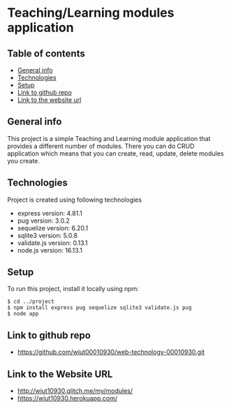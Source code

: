 # Teaching/Learning modules application
## Table of contents
* [General info](#general-info)
* [Technologies](#technologies)
* [Setup](#setup)
* [Link to github repo](#Link-to-github-repo)
* [Link to the website url](#Link-to-the-website-url)

## General info
This project is a simple Teaching and Learning module application that provides a different number of modules. 
There you can do CRUD application which means that you can create, read, update, delete modules you create.

## Technologies
Project is created using following technologies
* express version: 4.81.1
* pug version: 3.0.2
* sequelize version: 6.20.1
* sqlite3 version: 5.0.8
* validate.js version: 0.13.1
* node.js version: 16.13.1

## Setup
To run this project, install it locally using npm:

```
$ cd ../project
$ npm install express pug sequelize sqlite3 validate.js pug
$ node app
```

## Link to github repo
* https://github.com/wiut00010930/web-technology-00010930.git

## Link to the Website URL
* http://wiut10930.glitch.me/my/modules/
* https://wiut10930.herokuapp.com/
